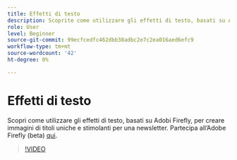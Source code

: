 ```yaml
---
title: Effetti di testo
description: Scoprite come utilizzare gli effetti di testo, basati su Adobi Firefly
role: User
level: Beginner
source-git-commit: 99ecfcedfc462dbb38adbc2e7c2ea016aed6efc9
workflow-type: tm+mt
source-wordcount: '42'
ht-degree: 0%

---
```


# Effetti di testo

Scopri come utilizzare gli effetti di testo, basati su Adobi Firefly, per creare immagini di titoli uniche e stimolanti per una newsletter. Partecipa all’Adobe Firefly (beta) [qui](https://firefly.adobe.com/).

>[!VIDEO](https://video.tv.adobe.com/v/3420829?quality=12&learn=on&hidetitle=true)
